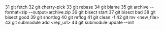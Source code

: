 31 git fetch 
32 git cherry-pick <commit>
33 git rebase <branch> 
34 git blame <file>
35 git archive --format=zip --output=archive.zip <branch>
36 git bisect start
37 git bisect bad
38 git bisect good <commit>
39 git shortlog
40 git reflog
41 git clean -f
42 git mv <oldfile> <new_file>
43 git submodule add <rep_url> <path>
44 git submodule update --init